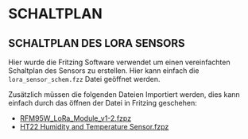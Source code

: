 # SCHALTPLAN

## SCHALTPLAN DES LORA SENSORS

Hier wurde die Fritzing Software verwendet um einen vereinfachten Schaltplan des Sensors zu erstellen.
Hier kann einfach die `lora_sensor_schem.fzz` Datei geöffnet werden.

Zusätzlich müssen die folgenden Dateien Importiert werden, dies kann einfach durch das öffnen der Datei in Fritzing geschehen:

* [RFM95W_LoRa_Module_v1-2.fzpz](https://forum.fritzing.org/t/hoperf-rfm95w-lora-module/10011)
* [HT22 Humidity and Temperature Sensor.fzpz](https://github.com/adafruit/Fritzing-Library)
